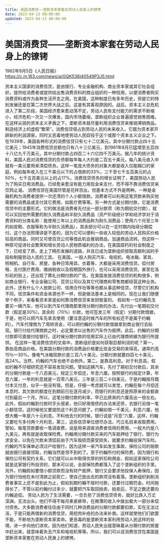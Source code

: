 ```yaml
---
title: 美国消费贷——垄断资本家套在劳动人民身上的镣铐
date: 2023-04-13 00:00:00
updated: 2023-04-13 00:00:00
---
```


# 美国消费贷——垄断资本家套在劳动人民身上的镣铐

1962年9月5日《人民日报》
https://c.m.163.com/news/a/GQK536I40549P3J5.html

资本主义国家的消费信贷，是由银行、专业金融机构、商业资本家或其它社会组织，提供给消费者或提供给出售消费资料的商业组织的一种信用，以便消费者购买消费资料或作为各种生活开支之用。在美国，这种制度已有多年历史，但是它的特别发展还是在第二次世界大战之后。这是有其客观原因的。战后，资本主义总危机进入了第二阶段，美国经济愈来愈动荡不定，劳动人民有支付能力的需求不断缩小，经济危机一次又一次爆发，国内市场萎缩，垄断组织企业普遍感觉销售困难。在这样尖锐的资本主义矛盾之下，垄断资本就尽量利用消费信贷来推销滞销商品，制造经济上的虚假“繁荣”。消费信贷侵占到劳动人民的未来收入，它既为资本家开辟新的利润源泉，同时又恶毒地使劳动人民奴役于这个或那个资本主义企业之下。
在1939年，美国各种形式的消费信贷只有七十二亿美元，其中分期付款占四十五亿美元；1945年消费信贷总额也只有八十三亿美元，到1961年8月已猛增至五百四十八亿九千万美元，其中分期付款占四百二十六亿四千万美元。据几年的统计资料，美国人民对消费信贷的负债额每年每人大约是二百五十美元，每八美元收入中就有一美元要用来清偿债务。这样一笔庞大债务的对象大都是收入仅能糊口的家庭，例如每年收入在三千美元以下的占借款的33%，三千至七千五百美元的占50%，七千五百美元以上的占17%。消费信贷债务的增长证明了，美国劳动人民为了购买日用消费品，已经愈来愈没有能力用现金来支付，而不得不靠消费信贷来饮鸩止渴。
消费信贷在美国尽管是花样百出，但基本方式不外是两种。一种是金融机构为消费者提供一次还清的个人小额借款。消费者可以利用这笔贷款来购买他需要的消费品或支付其它费用，如医疗费等等。另一种方式是分期付款，它是消费信贷中的主要形式。它的做法是消费者先付出一部分款项（称为期初交付款），就可以买回他所需要的耐久消费品和半耐久消费品（资产阶级统计学和经济学对于消费资料的分类名称：能使用三年以上的消费品称为耐久消费品；使用六个月至三年的如皮鞋、衣服等称为半耐久消费品），其余部分可以在一定时期内陆续分期偿付。这个办法照理讲是不差的，因为它可以便利一些收入较低的劳动人民购买价格较高的商品，同时又可使百货公司等借此机会推销商品，加速商品流转。但这样一种原可促进社会繁荣和增长劳动人民物质福利的办法，在美国腐朽的社会制度之下，已经变了质，走上了畸形发展的道路，并且已成为垄断组织掠取高额利润的手段和制服劳动人民的工具。
在美国，一般人购买汽车、电视机、电冰箱、家具、照相机、自行车、房屋、各种日常用具、衣着等，大都是采用消费信贷。偿付房租、支付医疗费用、缴纳税收以及假期国外旅行，也可以采用消费信贷。甚至在洛杉矶的街上，还出现了葬礼分期付款的广告。在美国发放消费信贷的机构很多，例如商业银行、专业金融公司、百货公司以及其它代理商和零售商都经营这种业务。此外，还有什么个人放款公司、信用合作社等等也都从事这种信贷。尽管它们机构不同，信贷条件和资金来源也不一样，但是做法基本上是相同的。现在让我们随便举个例子，来看看资本家是如何靠消费信贷来发财致富的。
假如有一位约翰先生要买一辆汽车，他可以到汽车代理商那里用分期付款的办法，先付出一笔期初交付款（假定是30%)，其余的（70%）价款，他可签发三年（假定）分期付款借据，于是，他可以把汽车先拿去使用（要注意这时候汽车的所有权还不是属于约翰的）。汽车代理商为了周转资金，可以把约翰的分期付款借据拿到商业银行去贴现。银行付给代理商款之时，必定要求以出售的汽车作为抵押。此后，约翰的分期付款即可直接付给银行。这时候分期付款的信用实际上已由代理商转嫁为银行所提供。
在这样一笔消费信贷的交易中，垄断组织是如何获取巨额利润的呢？第一，靠抬高商品价格。在美国分期付款的消费品价格要比现金交易的来得高，通常约高15％一30%。像电气冰箱现款价是三百八十美元，分期付款就要四百七十美元，高24%。当然，约翰的汽车也绝不会例外。第二，是靠高利息。对于利息高，假如约翰不仔细研究还不容易发现问题。譬如这辆汽车，先付了期初交付款后，其余的分期付款是一千八百美元，规定三年偿还，年息六厘。按照银行的规定计算，年息六厘，一年的利息就是一百零八美元，三年是三百二十四美元，于是约翰按月既付本又付息，似乎一些没有错。但是，仔细一考虑就可以发觉，约翰在每个月偿还本息时，其欠款的额度在到期前已在逐月减少，而银行的利息还是照原来的金额直付到最后一个月。所以，这笔分期付款的利率，早已比原来的六厘高出一倍左右。此外，假如约翰到付款时手头很紧，他只好用借债的办法来还债，去银行另借一笔小额信贷。这时候他又要提防这个利息问题了。约翰如借一千美元，利息六厘，他想大概一年是六十元利息。不料他去付的时候，银行说是“月息”六厘，这样，约翰又要吃亏多付两个月利息，第三，这些信贷单位想尽办法，巧立名目来收取费用。譬如，每笔贷款要收一笔调查费，说是用来调查消费者信用的费用，一般大约是八九美元，再有就是收取保险费。约翰用分期付款买来的汽车抵押给了银行，银行为求安全，以免在欠款未清偿前由于汽车毁损而蒙受损失，就要求约翰投保汽车险。约翰的汽车保单必须过户给银行，因为这样一来汽车如发生事故，保险公司的赔款就由银行直接领取，约翰当然是领不到的了。至于约翰所付的保险费，因为银行和保险公司有契约关系，它们就可以从中取得优厚的折扣和佣金，假如这家保险公司就是这家银行所投资的，那末可以说，全部保险费都落入了这个垄断组织的手里。另外，约翰假如要借小额贷款而没有财产抵押，银行又会要求他投保人寿保险，因为银行怕他在未付清款之前死亡，使自己放出去的款项没有着落。垄断组织剥削消费者事实上还不是到此为止，假如到期约翰不按时付款，还要付过期罚金。时间拖得长了，不管以前约翰付过多少，就要把汽车取回拍卖，拍卖后，不足之数还要向约翰追偿。
劳动人民为了生活需要，一旦负担了消费信贷债务，就好比跌入万丈深渊，无法出头。他们不得不每月束紧裤带，在微薄的收入中拨出极大一部分来偿付债务。大多数消费者往往由于同时几种消费品的分期付款都要扣款，实在无法过活，于是只能再借新的消费信贷，用挖肉补疮的办法来补救。这样就使他们们欲罢不能，不断地为垄断资本家卖命。更恶毒的是垄断资本家利用劳动人民这样的处境，进一步向他们进攻，因为他们知道，劳动人民失业就意昧着从分期付款的房屋中赶出来，就意味着失去汽车和电视机等等。所以，我们可以说消费信贷在美国是垄断资本家套在劳动人民身上的镣铐。

